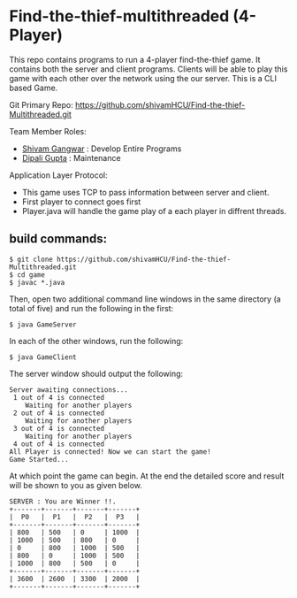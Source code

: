 # Find-the-thief-multithreaded (4-Player)
This repo contains programs to run a 4-player find-the-thief game. It contains both the server and client programs. Clients will be able to play this game with each other over the network using the our server. This is a CLI based Game.

Git Primary Repo: https://github.com/shivamHCU/Find-the-thief-Multithreaded.git

Team Member Roles:
* [Shivam Gangwar](https://github.com/shivamHCU) : Develop Entire Programs
* [Dipali Gupta](https://github.com/dipali1357)  : Maintenance 

Application Layer Protocol:
* This game uses TCP to pass information between server and client.
* First player to connect goes first
* Player.java will handle the game play of a each player in diffrent threads.

## build commands:
```
$ git clone https://github.com/shivamHCU/Find-the-thief-Multithreaded.git
$ cd game
$ javac *.java
```
Then, open two additional command line windows in the same directory (a total of five) and run the following in the first:
```
$ java GameServer
```
In each of the other windows, run the following:
```
$ java GameClient
```
The server window should output the following:
```
Server awaiting connections...
 1 out of 4 is connected
    Waiting for another players
 2 out of 4 is connected
    Waiting for another players
 3 out of 4 is connected
    Waiting for another players
 4 out of 4 is connected
All Player is connected! Now we can start the game! 
Game Started...
```
At which point the game can begin.
At the end the detailed score and result  will be shown to you as given below. 
```
SERVER : You are Winner !!.
+-------+-------+-------+-------+
|  P0   |  P1   |  P2   |  P3   |
+-------+-------+-------+-------+
| 800   | 500   | 0     | 1000  |
| 1000  | 500   | 800   | 0     |
| 0     | 800   | 1000  | 500   |
| 800   | 0     | 1000  | 500   |
| 1000  | 800   | 500   | 0     |
+-------+-------+-------+-------+
| 3600  | 2600  | 3300  | 2000  |
+-------+-------+-------+-------+
```
